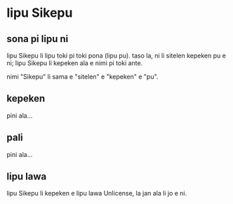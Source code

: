 # lipu Sikepu

## sona pi lipu ni

lipu Sikepu li lipu toki pi toki pona (lipu pu).
taso la, ni li sitelen kepeken pu e ni;
lipu Sikepu li kepeken ala e nimi pi toki ante.

nimi "Sikepu" li sama e "sitelen" e "kepeken" e "pu".

## kepeken

pini ala...

## pali

pini ala...

## lipu lawa

lipu Sikepu li kepeken e lipu lawa Unlicense, la jan ala li jo e ni.

